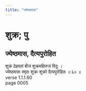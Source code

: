 ```yaml
---
title: "ज्येष्ठमास"
---
```


# शुक्र; पु
## ज्येष्ठमास, दैत्यपुरोहित
शुक्रं देहवतां बीजं शुक्रमक्षिरुजं विदुः ।<br />ज्येष्ठमासः स्मृतः शुक्रः शुक्रो दैत्यपुरोहितः ॥ ६० ॥<br />verse 1.1.1.60<br />page 0005

